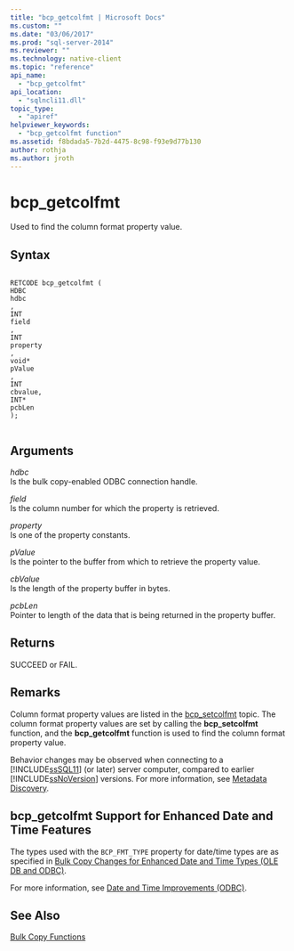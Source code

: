 ```yaml
---
title: "bcp_getcolfmt | Microsoft Docs"
ms.custom: ""
ms.date: "03/06/2017"
ms.prod: "sql-server-2014"
ms.reviewer: ""
ms.technology: native-client
ms.topic: "reference"
api_name: 
  - "bcp_getcolfmt"
api_location: 
  - "sqlncli11.dll"
topic_type: 
  - "apiref"
helpviewer_keywords: 
  - "bcp_getcolfmt function"
ms.assetid: f8bdada5-7b2d-4475-8c98-f93e9d77b130
author: rothja
ms.author: jroth
---
```

# bcp_getcolfmt
  Used to find the column format property value.  
  
## Syntax  
  
```  
  
RETCODE bcp_getcolfmt (  
HDBC   
hdbc  
,  
INT   
field  
,  
INT   
property  
,  
void*   
pValue  
,  
INT   
cbvalue,  
INT*   
pcbLen  
);  
  
```  
  
## Arguments  
 *hdbc*  
 Is the bulk copy-enabled ODBC connection handle.  
  
 *field*  
 Is the column number for which the property is retrieved.  
  
 *property*  
 Is one of the property constants.  
  
 *pValue*  
 Is the pointer to the buffer from which to retrieve the property value.  
  
 *cbValue*  
 Is the length of the property buffer in bytes.  
  
 *pcbLen*  
 Pointer to length of the data that is being returned in the property buffer.  
  
## Returns  
 SUCCEED or FAIL.  
  
## Remarks  
 Column format property values are listed in the [bcp_setcolfmt](bcp-setcolfmt.md) topic. The column format property values are set by calling the **bcp_setcolfmt** function, and the **bcp_getcolfmt** function is used to find the column format property value.  
  
 Behavior changes may be observed when connecting to a [!INCLUDE[ssSQL11](../../includes/sssql11-md.md)] (or later) server computer, compared to earlier [!INCLUDE[ssNoVersion](../../includes/ssnoversion-md.md)] versions. For more information, see [Metadata Discovery](../native-client/features/metadata-discovery.md).  
  
## bcp_getcolfmt Support for Enhanced Date and Time Features  
 The types used with the `BCP_FMT_TYPE` property for date/time types are as specified in [Bulk Copy Changes for Enhanced Date and Time Types &#40;OLE DB and ODBC&#41;](../native-client-odbc-date-time/bulk-copy-changes-for-enhanced-date-and-time-types-ole-db-and-odbc.md).  
  
 For more information, see [Date and Time Improvements &#40;ODBC&#41;](../native-client-odbc-date-time/date-and-time-improvements-odbc.md).  
  
## See Also  
 [Bulk Copy Functions](sql-server-driver-extensions-bulk-copy-functions.md)  
  
  

